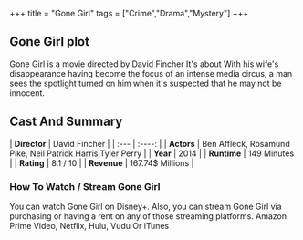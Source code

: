 +++
title = "Gone Girl"
tags = ["Crime","Drama","Mystery"]
+++
## Gone Girl plot
Gone Girl is a movie directed by David Fincher It's about With his wife's disappearance having become the focus of an intense media circus, a man sees the spotlight turned on him when it's suspected that he may not be innocent.
## Cast And Summary
| **Director**      | David Fincher |
    | :---        |    :----:   |
    |  **Actors** | Ben Affleck, Rosamund Pike, Neil Patrick Harris,Tyler Perry |
    | **Year**   | 2014    |
    |  **Runtime** | 149 Minutes |
    |  **Rating** | 8.1 / 10 | 
    |  **Revenue** | 167.74$ Millions |
### How To Watch / Stream Gone Girl
You can watch Gone Girl on Disney+.
Also, you can stream Gone Girl via purchasing or having a rent on any of those streaming platforms.
Amazon Prime Video, Netflix, Hulu, Vudu Or iTunes
